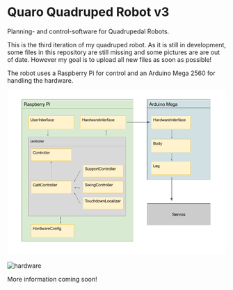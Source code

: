 # Quaro Quadruped Robot v3
Planning- and control-software for Quadrupedal Robots.

This is the third iteration of my quadruped robot. As it is still in development, some files in this repository are still missing and some pictures are are out of date. However my goal is to upload all new files as soon as possible!

The robot uses a Raspberry Pi for control and an Arduino Mega 2560 for handling the hardware.

![diagram](https://github.com/ThomasSchnapka/quaro/blob/v3/doc/Quaro_diagramm.png)

![hardware](https://raw.githubusercontent.com/ThomasSchnapka/quaro/master/doc/hardware_image.jpeg)

More information coming soon!
